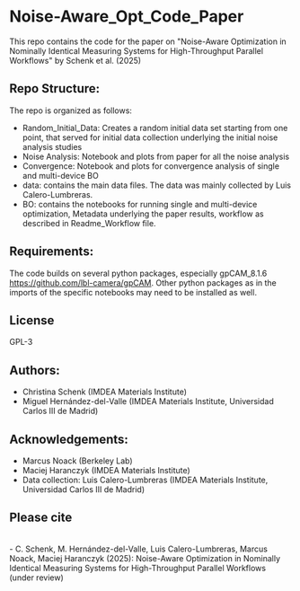 # Noise-Aware_Opt_Code_Paper

This repo contains the code for the paper on "Noise-Aware Optimization in Nominally Identical Measuring Systems for High-Throughput Parallel Workflows" by Schenk et al. (2025)

## Repo Structure:
The repo is organized as follows:
* Random_Initial_Data: Creates a random initial data set starting from one point, that served for initial data collection underlying the initial noise analysis studies
* Noise Analysis: Notebook and plots from paper for all the noise analysis 
* Convergence: Notebook and plots for convergence analysis of single and multi-device BO
* data: contains the main data files. The data was mainly collected by Luis Calero-Lumbreras.
* BO: contains the notebooks for running single and multi-device optimization, Metadata underlying the paper results, workflow as described in Readme_Workflow file. 

## Requirements:
The code builds on several python packages, especially gpCAM_8.1.6 https://github.com/lbl-camera/gpCAM. Other python packages as in the imports of the specific notebooks may need to be installed as well. 

## License

GPL-3

## Authors:
* Christina Schenk (IMDEA Materials Institute)
* Miguel Hernández-del-Valle (IMDEA Materials Institute, Universidad Carlos III de Madrid) 

## Acknowledgements:
* Marcus Noack (Berkeley Lab)
* Maciej Haranczyk (IMDEA Materials Institute)
* Data collection: Luis Calero-Lumbreras (IMDEA Materials Institute, Universidad Carlos III de Madrid)

## Please cite
<br>
- C. Schenk, M. Hernández-del-Valle, Luis Calero-Lumbreras, Marcus Noack, Maciej Haranczyk (2025): Noise-Aware Optimization in Nominally Identical Measuring Systems for High-Throughput Parallel Workflows (under review)

